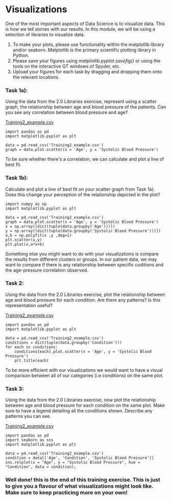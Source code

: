 # Visualizations

One of the most important aspects of Data Science is to visualize data. This is how we tell stories with our results. In this module, we will be using a selection of libraries to visualize data. 

1. To make your plots, please use functionality within the matplotlib library and/or seaborn. Matplotlib is the primary scientific plotting library in Python.
2. Please save your figures using _matplotlib.pyplot.savefig()_ or using the tools on the interactive QT windows of Spyder, etc.
3. Upload your figures for each task by dragging and dropping them onto the relevant locations.

### Task 1a):


Using the data from the 2.0 Libraries exercise, represent using a scatter graph, the relationship between age and blood pressure of the patients. Can you see any correlation between blood pressure and age?

[Training2_example.csv](https://github.com/alepgr/gubmes-hda/blob/main/Training/Training2_example.csv)

```
import pandas as pd
import matplotlib.pyplot as plt

data = pd.read_csv('Training2_example.csv')
graph = data.plot.scatter(x = 'Age', y = 'Systolic Blood Pressure')
```
To be sure whether there's a correlation, we can calculate and plot a line of best fit.

### Task 1b): 

Calculate and plot a line of best fit on your scatter graph from Task 1a). Does this change your perception of the relationship depicted in the plot?

```
import numpy as np
import matplotlib.pyplot as plt

data = pd.read_csv('Training2_example.csv')
graph = data.plot.scatter(x = 'Age', y = 'Systolic Blood Pressure')
x = np.array([dict(tuple(data.groupby('Age')))])
y = np.array([dict(tuple(data.groupby('Systolic Blood Pressure')))])
a,b = np.polyfit(x ,y ,deg=1)
plt.scatter(x,y)
plt.plot(x,a*x+b)
```

Something else you might want to do with your visualizations is compare the results from different clusters or groups. In our patient data, we may want to compare if there is any relationship between specific coditions and the age-pressure correlation observed.

### Task 2: 

Using the data from the 2.0 Libraries exercise, plot the relationship between age and blood pressure for each condition. Are there any patterns? Is this representation useful?

[Training2_example.csv](https://github.com/alepgr/gubmes-hda/blob/main/Training/Training2_example.csv)

```
import pandas as pd
import matplotlib.pyplot as plt

data = pd.read_csv('Training2_example.csv')
conditions = dict(tuple(data.groupby('Condition')))
for each in conditions:
    conditions[each].plot.scatter(x = 'Age', y = 'Systolic Blood Pressure')
    plt.title(each)
```

To be more efficient with our visualizations we would want to have a visual comparison between all of our categories (i.e conditions) on the same plot.

### Task 3: 

Using the data from the 2.0 Libraries exercise, now plot the relationship between age and blood pressure for each condition on the same plot. Make sure to have a legend detailing all the conditions shown. Describe any patterns you can see.

[Training2_example.csv](https://github.com/SoFia2401/gubmes-health-data-analytics/files/7404392/Training2_example.csv)

```
import pandas as pd
import seaborn as sns
import matplotlib.pyplot as plt

data = pd.read_csv('Training2_example.csv')
condition = data[['Age', 'Condition', 'Systolic Blood Pressure']]
sns.relplot(x = "Age", y = "Systolic Blood Pressure", hue = "Condition", data = condition);
```


### Well done! this is the end of this training exercise. This is just to give you a flavour of what visualizations might look like. Make sure to keep practicing more on your own!
